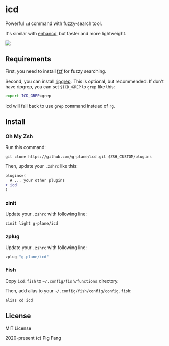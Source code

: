 # icd

Powerful `cd` command with fuzzy-search tool.

It's similar with [enhancd](https://github.com/b4b4r07/enhancd), but faster and more lightweight.

![](./demo.webp)

## Requirements

First, you need to install [fzf](https://github.com/junegunn/fzf) for fuzzy searching.

Second, you can install [ripgrep](https://github.com/BurntSushi/ripgrep).
This is optional, but recommended. If don't have ripgrep, you can set `$ICD_GREP` to `grep` like this:

```sh
export ICD_GREP=grep
```

icd will fall back to use `grep` command instead of `rg`.

## Install

### Oh My Zsh

Run this command:

```
git clone https://github.com/g-plane/icd.git $ZSH_CUSTOM/plugins
```

Then, update your `.zshrc` like this:

```diff
plugins=(
  # ... your other plugins
+ icd
)
```

### zinit

Update your `.zshrc` with following line:

```sh
zinit light g-plane/icd
```

### zplug

Update your `.zshrc` with following line:

```sh
zplug "g-plane/icd"
```

### Fish

Copy `icd.fish` to `~/.config/fish/functions` directory.

Then, add alias to your `~/.config/fish/config/config.fish`:

```shell
alias cd icd
```

## License

MIT License

2020-present (c) Pig Fang
